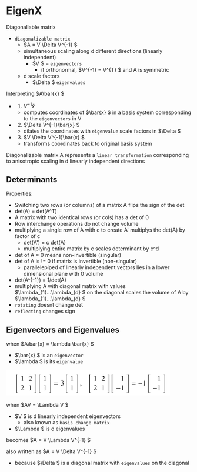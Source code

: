# EigenX

Diagonaliable matrix

- `diagonalizable matrix`
  - $A = V \Delta V^{-1} $
  - simultaneous scaling along d different directions (linearly independent)
    - $V $ = `eigenvectors`
      - if orthonormal, $V^{-1} = V^{T} $ and A is symmetric
  - d scale factors
    - $\Delta $ `eigenvalues`

Interpreting $A\bar{x} $

- 1. $V^{-1}\bar{x}$
  - computes coordinates of $\bar{x} $ in a basis system corresponding to the `eigenvectors` in V
- 2. $\Delta V^{-1}\bar{x} $
  - dilates the coordinates with `eigenvalue` scale factors in $\Delta $
- 3. $V \Delta V^{-1}\bar{x} $
  - transforms coordinates back to original basis system

Diagonalizable matrix A represents a `linear transformation` corresponding to anisotropic scaling in d linearly independent directions

## Determinants

Properties:

- Switching two rows (or columns) of a matrix A flips the sign of the det
- det(A) = det(A^T)
- A matrix with two identical rows (or cols) has a det of 0
- Row interchange operations do not change volume
- multiplying a single row of A with c to create A' multiplys the det(A) by factor of c
  - det(A') = c det(A)
  - multiplying entire matrix by c scales determinant by c^d
- det of A = 0 means non-invertible (singular)
- det of A is != 0 if matrix is invertible (non-singular)
  - parallelepiped of linearly independent vectors lies in a lower dimensional plane with 0 volume
- det(A^{-1}) = 1/det(A)
- multiplying A with diagonal matrix with values $\lambda_{1}...\lambda_{d} $ on the diagonal scales the volume of A by $\lambda_{1}...\lambda_{d} $
- `rotating` doesnt change det
- `reflecting` changes sign

## Eigenvectors and Eigenvalues

when $A\bar{x} = \lambda \bar{x} $

- $\bar{x} $ is an `eigenvector`
- $\lambda $ is its `eigenvalue`

![alt-text](./3_3_eigenvectors_eigenvalues.PNG)

when $AV = \Lambda V $

- $V $ is d linearly independent eigenvectors
  - also known as `basis change matrix`
- $\Lambda $ is d eigenvalues

becomes $A = V \Lambda V^{-1} $

also written as $A = V \Delta V^{-1}  $

- because $\Delta $ is a diagonal matrix with `eigenvalues` on the diagonal

